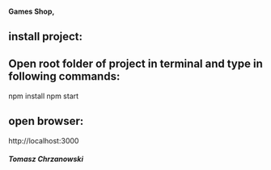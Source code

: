 #### Games Shop, 

  ## install project:
  ## Open root folder of project in terminal and type in following commands:
  
  npm install
  npm start
  
  ## open browser:
  
  http://localhost:3000
  
##### Tomasz Chrzanowski
